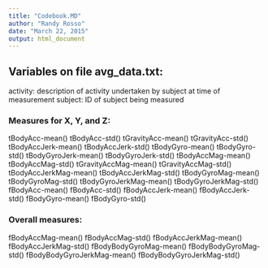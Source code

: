 ```yaml
---
title: "Codebook.MD"
author: "Randy Rosso"
date: "March 22, 2015"
output: html_document
---
```


## Variables on file avg_data.txt:
activity: description of activity undertaken by subject at time of measurement
subject: ID of subject being measured
### Measures for X, Y, and Z:
tBodyAcc-mean()
tBodyAcc-std()
tGravityAcc-mean()
tGravityAcc-std()
tBodyAccJerk-mean()
tBodyAccJerk-std()
tBodyGyro-mean()
tBodyGyro-std()
tBodyGyroJerk-mean()
tBodyGyroJerk-std()
tBodyAccMag-mean()
tBodyAccMag-std()
tGravityAccMag-mean()
tGravityAccMag-std()
tBodyAccJerkMag-mean()
tBodyAccJerkMag-std()
tBodyGyroMag-mean()
tBodyGyroMag-std()
tBodyGyroJerkMag-mean()
tBodyGyroJerkMag-std()
fBodyAcc-mean()
fBodyAcc-std()
fBodyAccJerk-mean()
fBodyAccJerk-std()
fBodyGyro-mean()
fBodyGyro-std()

### Overall measures:
fBodyAccMag-mean()
fBodyAccMag-std()
fBodyAccJerkMag-mean()
fBodyAccJerkMag-std()
fBodyBodyGyroMag-mean()
fBodyBodyGyroMag-std()
fBodyBodyGyroJerkMag-mean()
fBodyBodyGyroJerkMag-std()
